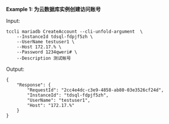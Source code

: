 **Example 1: 为云数据库实例创建访问账号**



Input: 

```
tccli mariadb CreateAccount --cli-unfold-argument  \
    --InstanceId tdsql-fdpjf5zh \
    --UserName testuser1 \
    --Host 172.17.% \
    --Password 1234qweri# \
    --Description 测试帐号
```

Output: 
```
{
    "Response": {
        "RequestId": "2cc4e4dc-c3e9-4858-ab80-03e3526cf24d",
        "InstanceId": "tdsql-fdpjf5zh",
        "UserName": "testuser1",
        "Host": "172.17.%"
    }
}
```

